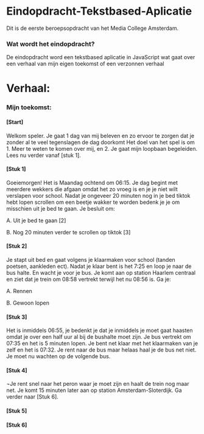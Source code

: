 # Eindopdracht-Tekstbased-Aplicatie
Dit is de eerste beroepsopdracht van het Media College Amsterdam.

### Wat wordt het eindopdracht?
De eindopdracht word een tekstbased aplicatie in JavaScript wat gaat over een verhaal van mijn eigen toekomst of een verzonnen verhaal

# Verhaal:
### Mijn toekomst:

#### [Start]
Welkom speler. Je gaat 1 dag van mij beleven en zo ervoor te zorgen dat je zonder al te veel tegenslagen de dag doorkomt Het doel van het spel is om 1. Meer te weten te komen over mij, en 2. Je gaat mijn loopbaan begeleiden. Lees nu verder vanaf [stuk 1].

#### [Stuk 1]
Goeiemorgen! Het is Maandag ochtend om 06:15. Je dag begint met meerdere wekkers die afgaan omdat het zo vroeg is en je je niet wilt verslapen voor school. Nadat je ongeveer 20 minuten nog in je bed tiktok hebt lopen scrollen om een beetje wakker te worden bedenk je je om misschien uit je bed te gaan. Je besluit om:

A.	Uit je bed te gaan [2]

B.	Nog 20 minuten verder te scrollen op tiktok [3]

#### [Stuk 2]
Je stapt uit bed en gaat volgens je klaarmaken voor school (tanden poetsen, aankleden ect). Nadat je klaar bent is het 7:25 en loop je naar de bus halte. En wacht je voor je bus. Je komt aan op station Haarlem centraal en ziet dat je trein om 08:58 vertrekt terwijl het nu 08:56 is. Ga je:

A.	Rennen

B.	Gewoon lopen

#### [Stuk 3]
Het is inmiddels 06:55, je bedenkt je dat je inmiddels je moet gaat haasten omdat je over een half uur al bij de bushalte moet zijn. Je bus vertrekt om 07:35 en het is 5 minuten lopen. Je bent net klaar met het klaarmaken van je zelf en het is 07:32. Je rent naar de bus maar helaas haal je de bus net niet. Je moet nu wachten op de volgende bus. 

#### [Stuk 4]
¬Je rent snel naar het peron waar je moet zijn en haalt de trein nog maar net. Je komt 15 minuten later aan op station Amsterdam-Sloterdijk. Ga verder naar [Stuk 6].

#### [Stuk 5]

#### [Stuk 6]



